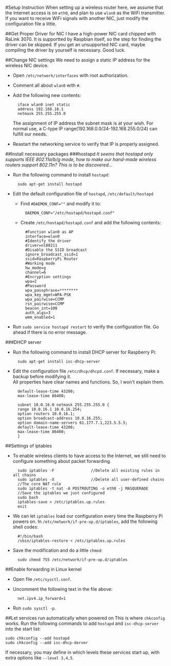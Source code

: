 #Setup Instruction
When setting up a wireless router here, we assume that the Internet access is on `eth0`, and plan to use `wlan0` as the WiFi transmitter. If you want to receive WiFi signals with another NIC, just modify the configuration file a little.

##Get Proper Driver for NIC
I have a high-power NIC card chipped with RaLink 3070. It is supportted by Raspbian itself, so the step for finding the driver can be skipped. If you get an unsupported NIC card, maybe compiling the driver by yourself is necessary. Good luck.

##Change NIC settings
We need to assign a static IP address for the wireless NIC device.

* Open `/etc/network/interfaces` with root authorization.
* Comment all about `wlan0` with `#`.
* Add the following new contents:

		iface wlan0 inet static
		address 192.168.10.1
		netmask 255.255.255.0
	The assignment of IP address the subnet mask is at your wish. For normal use, a C-type IP range(192.168.0.0/24-192.168.255.0/24) can fulfill our needs.
* Reastart the networking service to verify that IP is properly assigned.

##Install necessary packages
###hostapd
*It seems that hostapd only supports IEEE 802.11a/b/g mode, how to make our hand-made wireless routers support 802.11n? This is to be discovered...*

* Run the following command to install `hostapd`:

		sudo apt-get install hostapd
* Edit the default configuration file of `hostapd`, `/etc/default/hostapd`
	* Find `#DAEMON_CONF=""` and modify it to:
	
			DAEMON_CONF="/etc/hostapd/hostapd.conf"
	* Create `/etc/hostapd/hostapd.conf` and add the following contents:

			#Function wlan0 as AP
			interface=wlan0
			#Identify the driver
			driver=nl80211
			#Disable the SSID broadcast
			ignore_broadcast_ssid=1
			ssid=RaspberryPi Router
			#Working mode
			hw_mode=g
			channel=6
			#Encryption settings 
			wpa=2
			#Password
			wpa_passphrase=********
			wpa_key_mgmt=WPA-PSK
			wpa_pairwise=CCMP
			rsn_pairwise=CCMP
			beacon_int=100
			auth_algs=3
			wmm_enabled=1
* Run `sudo service hostapd restart` to verify the configuration file. Go ahead if there is no error message.

###DHCP server
* Run the following command to install DHCP server for Raspberry Pi:

		sudo apt-get install isc-dhcp-server
* Edit the configuration file `/etc/dhcp/dhcpd.conf`. If necessary, make a backup before modifying it.  
All properties have clear names and functions. So, I won't explain them.

		default-lease-time 43200;
		max-lease-time 86400;
		
		subnet 10.0.16.0 netmask 255.255.255.0 {
		range 10.0.16.1 10.0.16.254;
		option routers 10.0.16.1;
		option broadcast-address 10.0.16.255;
		option domain-name-servers 61.177.7.1,223.5.5.5;
		default-lease-time 43200;
		max-lease-time 86400;
		}

##Settings of iptables
* To enable wireless clients to have access to the Internet, we still need to configure something about packet forwarding.

		sudo iptables -F				//Delete all existing rules in all chains
		sudo iptables -X				//Delete all user-defined chains
		//The core NAT rule
		sudo iptables -t nat -A POSTROUTING -o eth0 -j MASQUERADE 
		//Save the iptables we just configured
		sudo bash 
		iptables-save > /etc/iptables.up.rules 
		exit
* We can let `iptables` load our configuration every time the Raspberry Pi powers on. In `/etc/network/if-pre-up.d/iptables`, add the following shell codes:

		#!/bin/bash
		/sbin/iptables-restore < /etc/iptables.up.rules
* Save the modification and do a little `chmod`:

		sudo chmod 755 /etc/network/if-pre-up.d/iptables

##Enable forwarding in Linux kernel
* Open file `/etc/sysctl.conf`.
* Uncomment the following text in the file above:

		net.ipv4.ip_forward=1
* Run `sudo sysctl -p`.

##Let services run automatically when powered on
This is where `chkconfig` works. Run the following commands to add `hostapd` and `isc-dhcp-server` into the start list:

	sudo chkconfig --add hostapd
	sudo chkconfig --add isc-dhcp-derver

If necessary, you may define in which levels these services start up, with extra options like `--level 3,4,5`.
